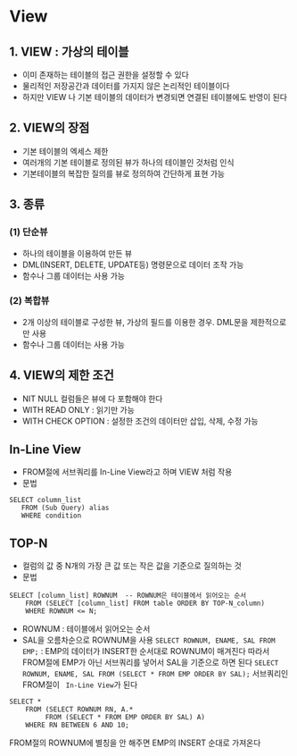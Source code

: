 # View
## 1. VIEW : 가상의 테이블
- 이미 존재하는 테이블의 접근 권한을 설정할 수 있다
- 물리적인 저장공간과 데이터를 가지지 않은 논리적인 테이블이다
- 하지만 VIEW 나 기본 테이블의 데이터가 변경되면 연결된 테이블에도 반영이 된다

## 2. VIEW의 장점
- 기본 테이블의 엑세스 제한
- 여러개의 기본 테이블로 정의된 뷰가 하나의 테이블인 것처럼 인식
- 기본테이블의 복잡한 질의를 뷰로 정의하여 간단하게 표현 가능

## 3. 종류
### (1) 단순뷰 
- 하나의 테이블을 이용하여 만든 뷰
- DML(INSERT, DELETE, UPDATE등) 명령문으로 데이터 조작 가능
- 함수나 그룹 데이터는 사용 가능

### (2) 복합뷰
- 2개 이상의 테이블로 구성한 뷰, 가상의 필드를 이용한 경우. DML문을 제한적으로만 사용
- 함수나 그룹 데이터는 사용 가능

## 4. VIEW의 제한 조건
- NIT NULL 컬럼들은 뷰에 다 포함해야 한다
- WITH READ ONLY : 읽기만 가능
- WITH CHECK OPTION : 설정한 조건의 데이터만 삽입, 삭제, 수정 가능

##  In-Line View
- FROM절에 서브쿼리를 In-Line View라고 하며 VIEW 처럼 작용
- 문법
```
SELECT column_list
   FROM (Sub Query) alias
   WHERE condition
```

## TOP-N 
- 컬럼의 값 중 N개의 가장 큰 값 또는 작은 값을 기준으로 질의하는 것
- 문법
```
SELECT [column_list] ROWNUM  -- ROWNUM은 테이블에서 읽어오는 순서
    FROM (SELECT [column_list] FROM table ORDER BY TOP-N_column)
    WHERE ROWNUM <= N;
```
- ROWNUM : 테이블에서 읽어오는 순서
- SAL을 오름차순으로 ROWNUM을 사용
```SELECT ROWNUM, ENAME, SAL FROM EMP;```  : EMP의 데이터가 INSERT한 순서대로 ROWNUM이 매겨진다
따라서 FROM절에 EMP가 아닌 서브쿼리를 넣어서 SAL을 기준으로 하면 된다
```SELECT ROWNUM, ENAME, SAL FROM (SELECT * FROM EMP ORDER BY SAL);```
서브쿼리인 FROM절이 ``` In-Line View```가 된다

```
SELECT * 
    FROM (SELECT ROWNUM RN, A.*
         FROM (SELECT * FROM EMP ORDER BY SAL) A)
    WHERE RN BETWEEN 6 AND 10;
```
FROM절의 ROWNUM에 별칭을 안 해주면 EMP의 INSERT 순대로 가져온다
